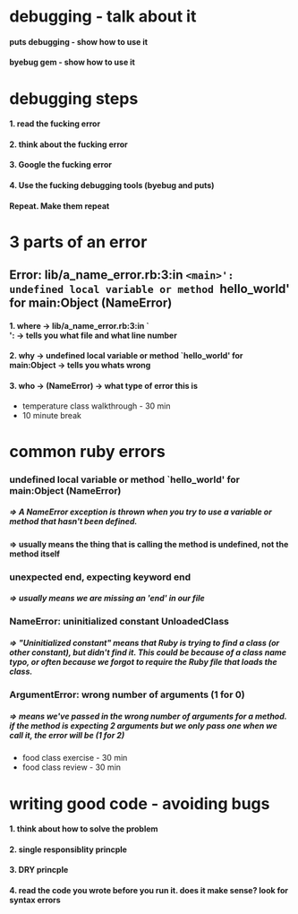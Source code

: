 # debugging - talk about it	

#### puts debugging - show how to use it
#### byebug gem - show how to use it

# debugging steps
#### 1. read the fucking error
#### 2. think about the fucking error
#### 3. Google the fucking error
#### 4. Use the fucking debugging tools (byebug and puts)
#### Repeat. Make them repeat

# 3 parts of an error
## Error: lib/a_name_error.rb:3:in `<main>': undefined local variable or method `hello_world' for main:Object (NameError)
#### 1. where -> lib/a_name_error.rb:3:in `<main>': -> tells you what file and what line number
#### 2. why -> undefined local variable or method `hello_world' for main:Object -> tells you whats wrong
#### 3. who -> (NameError) -> what type of error this is

* temperature class walkthrough - 30 min
* 10 minute break

# common ruby errors
### undefined local variable or method `hello_world' for main:Object (NameError) 
##### => A NameError exception is thrown when you try to use a variable or method that hasn't been defined.
#### => usually means the thing that is calling the method is undefined, not the method itself

### unexpected end, expecting keyword end
##### => usually means we are missing an 'end' in our file 

### NameError: uninitialized constant UnloadedClass
##### => "Uninitialized constant" means that Ruby is trying to find a class (or other constant), but didn't find it. This could be because of a class name typo, or often because we forgot to require the Ruby file that loads the class.

### ArgumentError: wrong number of arguments (1 for 0)
##### => means we've passed in the wrong number of arguments for a method. if the method is expecting 2 arguments but we only pass one when we call it, the error will be (1 for 2)

* food class exercise - 30 min 
* food class review - 30 min

# writing good code - avoiding bugs
#### 1. think about how to solve the problem
#### 2. single responsiblity princple
#### 3. DRY princple
#### 4. read the code you wrote before you run it. does it make sense? look for syntax errors
